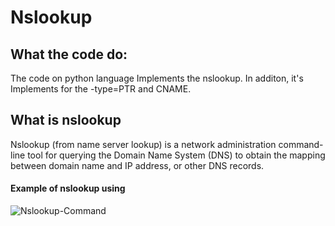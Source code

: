 # Nslookup

## What the code do:
The code on python language Implements the nslookup. In additon, it's Implements for the -type=PTR and CNAME.

## What is nslookup
Nslookup (from name server lookup) is a network administration command-line tool for querying the Domain
Name System (DNS) to obtain the mapping between domain name and IP address, or other DNS records.

#### Example of nslookup using
![Nslookup-Command](https://user-images.githubusercontent.com/72939664/164997683-fde175dd-52ed-4dd8-8c98-ac06130621ec.png)


